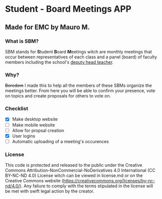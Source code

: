 # Student - Board Meetings APP
## Made for EMC by Mauro M.

### What is SBM?
SBM stands for **S**tudent **B**oard **M**eetings witch are monthly meetings that occur between representatives of each class and a panel (board) of faculty members including the school's [deputy head teacher](https://en.wikipedia.org/wiki/Deputy_head_teacher).

### Why?
~~Boredom~~ I made this to help all the members of these SBMs organize the meetings better. From here you will be able to confirm your presence, vote on topics and create proposals for others to vote on.

### Checklist
* [x] Make desktop website
* [ ] Make mobile website
* [ ] Allow for propsal creation
* [x] User logins
* [ ] Automatic uploading of a meeting's occurences

### License
This code is protected and released to the public under the Creative Commons Attribution-NonCommercial-NoDerivatives 4.0 International (CC BY-NC-ND 4.0) License witch can be viewed in license.md or on the Creative Commons website (https://creativecommons.org/licenses/by-nc-nd/4.0/). Any faliure to comply with the terms stipulated in the license will be met with swift legal action by the creator.
